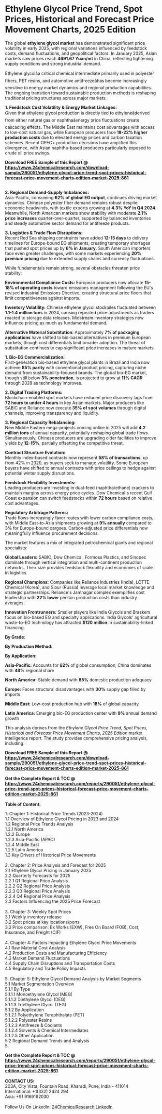 <h1>Ethylene Glycol Price Trend, Spot Prices, Historical and Forecast Price Movement Charts, 2025 Edition</h1><p>The global <strong>ethylene glycol market</strong> has demonstrated significant price volatility in early 2025, with regional variations influenced by feedstock costs, demand fluctuations, and geopolitical factors. In January 2025, Asian markets saw prices reach <strong>4691.67 Yuan/mt</strong> in China, reflecting tightening supply conditions and strong industrial demand.</p><p>Ethylene glycolâa critical chemical intermediate primarily used in polyester fibers, PET resins, and automotive antifreezeâhas become increasingly sensitive to energy market dynamics and regional production capabilities. The ongoing transition toward sustainable production methods is reshaping traditional pricing structures across major markets.</p><p><strong>1. Feedstock Cost Volatility &amp; Energy Market Linkages:</strong><br>
Given that ethylene glycol production is directly tied to ethyleneâderived from either natural gas or naphthaâenergy price fluctuations create cascading effects. The Middle East maintains cost advantages with access to low-cost natural gas, while European producers face <strong>18-22% higher production costs</strong> due to elevated energy prices and carbon taxation schemes. Recent OPEC+ production decisions have amplified this divergence, with Asian naphtha-based producers particularly exposed to crude oil price swings.</p><div><b>Download FREE Sample of this Report @ 
            <a href="https://www.24chemicalresearch.com/download-sample/290051/ethylene-glycol-price-trend-spot-prices-historical-forecast-price-movement-charts-edition-market-2025-861">
            https://www.24chemicalresearch.com/download-sample/290051/ethylene-glycol-price-trend-spot-prices-historical-forecast-price-movement-charts-edition-market-2025-861</a></b></div><br><p><strong>2. Regional Demand-Supply Imbalances:</strong><br>
Asia-Pacific, consuming <strong>62% of global EG output</strong>, continues driving market dynamics. Chinese polyester fiber demand remains robust despite economic headwinds, with textile exports growing at <strong>4.3% YoY in Q4 2024</strong>. Meanwhile, North American markets show stability with moderate <strong>2.1% price increases</strong> quarter-over-quarter, supported by balanced inventories and steady automotive sector demand for antifreeze products.</p><p><strong>3. Logistics &amp; Trade Flow Disruptions:</strong><br>
Recent Red Sea shipping constraints have added <strong>12-15 days</strong> to delivery timelines for Europe-bound EG shipments, creating temporary shortages that pushed spot prices up by <strong>8% in January</strong>. South American importers face even greater challenges, with some markets experiencing <strong>20% premium pricing</strong> due to extended supply chains and currency fluctuations.</p><p>While fundamentals remain strong, several obstacles threaten price stability:</p><p><strong>Environmental Compliance Costs:</strong> European producers now allocate <strong>15-18% of operating costs</strong> toward emissions management following the EU's revised Industrial Emissions Directive, creating structural price floors that limit competitiveness against imports.</p><p><strong>Inventory Volatility:</strong> Chinese ethylene glycol stockpiles fluctuated between <strong>1.1-1.4 million tons</strong> in 2024, causing repeated price adjustments as traders reacted to storage data releases. Midstream inventory strategies now influence pricing as much as fundamental demand.</p><p><strong>Alternative Material Substitution:</strong> Approximately <strong>7% of packaging applications</strong> have shifted to bio-based alternatives in premium European markets, though cost differentials limit broader adoption. The threat of substitution continues to cap significant price increases in mature markets.</p><p><strong>1. Bio-EG Commercialization:</strong><br>
First-generation bio-based ethylene glycol plants in Brazil and India now achieve <strong>85% parity</strong> with conventional product pricing, capturing niche demand from sustainability-focused brands. The global bio-EG market, though still below <strong>3% penetration</strong>, is projected to grow at <strong>11% CAGR</strong> through 2028 as technology improves.</p><p><strong>2. Digital Trading Platforms:</strong><br>
Blockchain-enabled spot markets have reduced price discovery lags from <strong>72 hours to under 4 hours</strong> in key Asian markets. Major producers like SABIC and Reliance now execute <strong>35% of spot volumes</strong> through digital channels, improving transparency and liquidity.</p><p><strong>3. Regional Capacity Rebalancing:</strong><br>
New Middle Eastern mega-projects coming online in 2025 will add <strong>4.2 million tons</strong> of annual capacity, potentially reshaping global trade flows. Simultaneously, Chinese producers are upgrading older facilities to improve yields by <strong>12-15%</strong>, partially offsetting the competitive threat.</p><p><strong>Contract Structure Evolution:</strong><br>
	Monthly index-based contracts now represent <strong>58% of transactions</strong>, up from 42% in 2020, as buyers seek to manage volatility. Some European buyers have shifted to annual contracts with price ceilings to hedge against potential winter supply disruptions.</p><p><strong>Feedstock Flexibility Investments:</strong><br>
	Leading producers are investing in dual-feed (naphtha/ethane) crackers to maintain margins across energy price cycles. Dow Chemical's recent Gulf Coast expansion can switch feedstocks within <strong>72 hours</strong> based on relative cost advantages.</p><p><strong>Regulatory Arbitrage Patterns:</strong><br>
	Trade flows increasingly favor routes with lower carbon compliance costs, with Middle East-to-Asia shipments growing at <strong>9% annually</strong> compared to 3% for Europe-bound cargoes. Carbon-adjusted price differentials now meaningfully influence procurement decisions.</p><p>The market features a mix of integrated petrochemical giants and regional specialists:</p><p><strong>Global Leaders:</strong> SABIC, Dow Chemical, Formosa Plastics, and Sinopec dominate through vertical integration and multi-continent production networks. Their size provides feedstock flexibility and economies of scale in logistics.</p><p><strong>Regional Champions:</strong> Companies like Reliance Industries (India), LOTTE Chemical (Korea), and Sibur (Russia) leverage local market knowledge and strategic partnerships. Reliance's Jamnagar complex exemplifies cost leadership with <strong>22% lower</strong> per-ton production costs than industry averages.</p><p><strong>Innovation Frontrunners:</strong> Smaller players like India Glycols and Braskem focus on bio-based EG and specialty applications. India Glycols' agricultural waste-to-EG technology has attracted <strong>$120 million</strong> in sustainability-linked financing.</p><p><strong>By Grade:</strong></p><p><strong>By Production Method:</strong></p><p><strong>By Application:</strong></p><p><strong>Asia-Pacific:</strong> Accounts for <strong>62%</strong> of global consumption; China dominates with <strong>48%</strong> regional share</p><p><strong>North America:</strong> Stable demand with <strong>85%</strong> domestic production adequacy</p><p><strong>Europe:</strong> Faces structural disadvantages with <strong>30%</strong> supply gap filled by imports</p><p><strong>Middle East:</strong> Low-cost production hub with <strong>18%</strong> of global capacity</p><p><strong>Latin America:</strong> Emerging bio-EG production center with <strong>9%</strong> annual demand growth</p><p>This analysis derives from the <em>Ethylene Glycol Price Trend, Spot Prices, Historical and Forecast Price Movement Charts, 2025 Edition</em> market intelligence report. The study provides comprehensive pricing analysis, including:</p><div><b>Download FREE Sample of this Report @ 
            <a href="https://www.24chemicalresearch.com/download-sample/290051/ethylene-glycol-price-trend-spot-prices-historical-forecast-price-movement-charts-edition-market-2025-861">
            https://www.24chemicalresearch.com/download-sample/290051/ethylene-glycol-price-trend-spot-prices-historical-forecast-price-movement-charts-edition-market-2025-861</a></b></div><br><div><b>Get the Complete Report & TOC @ 
            <a href="https://www.24chemicalresearch.com/reports/290051/ethylene-glycol-price-trend-spot-prices-historical-forecast-price-movement-charts-edition-market-2025-861">
            https://www.24chemicalresearch.com/reports/290051/ethylene-glycol-price-trend-spot-prices-historical-forecast-price-movement-charts-edition-market-2025-861</a></b></div><br>
            <b>Table of Content:</b><p>1. Chapter 1: Historical Price Trends (2023-2024)<br />
1.1 Overview of Ethylene Glycol Pricing in 2023 and 2024<br />
1.2 Regional Price Trends Analysis<br />
1.2.1 North America<br />
1.2.2 Europe<br />
1.2.3 Asia-Pacific (APAC)<br />
1.2.4 Middle East<br />
1.2.5 Latin America<br />
1.3 Key Drivers of Historical Price Movements<br />
<br />
2. Chapter 2: Price Analysis and Forecast for 2025<br />
2.1 Ethylene Glycol Pricing in January 2025<br />
2.2 Quarterly Forecasts for 2025<br />
2.2.1 Q1 Regional Price Analysis<br />
2.2.2 Q2 Regional Price Analysis<br />
2.2.3 Q3 Regional Price Analysis<br />
2.2.4 Q4 Regional Price Analysis<br />
2.3 Factors Influencing the 2025 Price Forecast<br />
<br />
3. Chapter 3: Weekly Spot Prices<br />
3.1 Weekly inventory release<br />
3.2 Spot prices at key locations/ports<br />
3.3 Price comparison: Ex Works (EXW), Free On Board (FOB), Cost, Insurance, and Freight (CIF)<br />
<br />
4. Chapter 4: Factors Impacting Ethylene Glycol Price Movements<br />
4.1 Raw Material Cost Analysis<br />
4.2 Production Costs and Manufacturing Efficiency<br />
4.3 Market Demand Fluctuations<br />
4.4 Supply Chain Disruptions and Transportation Costs<br />
4.5 Regulatory and Trade Policy Impacts<br />
<br />
5. Chapter 5: Ethylene Glycol Demand Analysis by Market Segments<br />
5.1 Market Segmentation Overview<br />
5.1.1 By Type<br />
5.1.1.1 Monoethylene Glycol (MEG)<br />
5.1.1.2 Diethylene Glycol (DEG)<br />
5.1.1.3 Triethylene Glycol (TEG)<br />
5.1.2 By Application<br />
5.1.2.1 Polyethylene Terephthalate (PET)<br />
5.1.2.2 Polyester Resins<br />
5.1.2.3 Antifreeze & Coolants<br />
5.1.2.4 Solvents & Chemical Intermediates<br />
5.1.2.5 Other Application<br />
5.2 Regional Demand Trends and Analysis<br />
5.</p><div><b>Get the Complete Report & TOC @ 
            <a href="https://www.24chemicalresearch.com/reports/290051/ethylene-glycol-price-trend-spot-prices-historical-forecast-price-movement-charts-edition-market-2025-861">
            https://www.24chemicalresearch.com/reports/290051/ethylene-glycol-price-trend-spot-prices-historical-forecast-price-movement-charts-edition-market-2025-861</a></b></div><br><b>CONTACT US:</b><br>
            203A, City Vista, Fountain Road, Kharadi, Pune, India - 411014<br>
            International: +1(332) 2424 294<br>
            Asia: +91 9169162030 <br><br>
            Follow Us On LinkedIn: <a href="https://www.linkedin.com/company/24chemicalresearch/">24ChemicalResearch LinkedIn</a>